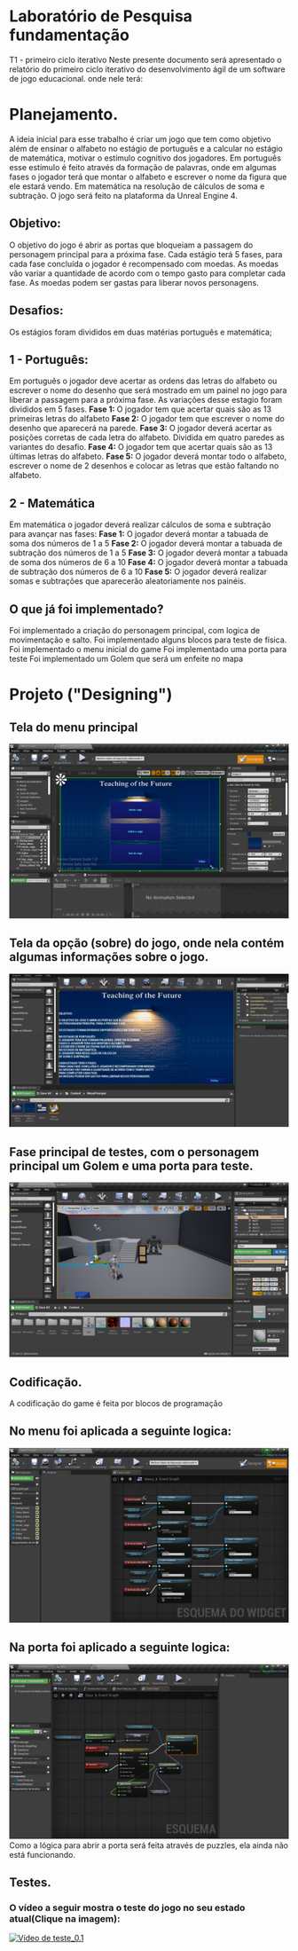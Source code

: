 # Laboratório de Pesquisa fundamentação
T1 - primeiro ciclo iterativo
Neste presente documento será apresentado o relatório do primeiro ciclo iterativo do desenvolvimento ágil de um software de jogo educacional.
onde nele terá:
# Planejamento.

A ideia inicial para esse trabalho é criar um jogo que tem como objetivo além de ensinar o alfabeto no estágio de português e a calcular no estágio de matemática, 
motivar o estímulo cognitivo dos jogadores. 
Em português esse estímulo é feito através da formação de palavras, onde em algumas fases o jogador terá que montar o alfabeto e escrever o nome da figura que ele estará vendo.
Em matemática na resolução de cálculos de soma e subtração.
O jogo será feito na plataforma da Unreal Engine 4.

## Objetivo:

O objetivo do jogo é abrir as portas que bloqueiam a passagem do personagem principal para a próxima fase. Cada estágio terá 5 fases, para cada fase concluída o jogador é recompensado com moedas.
As moedas vão variar a quantidade de acordo com o tempo gasto para completar cada fase. 
As moedas podem ser gastas para liberar novos personagens.

## Desafios:

Os estágios foram divididos em duas matérias português e matemática;
## 1 - Português:
Em português o jogador deve acertar as ordens das letras do alfabeto ou escrever o nome do desenho que será mostrado em um painel no jogo para liberar a passagem para a próxima fase. 
As variações desse estagio foram divididos em 5 fases.
**Fase 1:** O jogador tem que acertar quais são as 13 primeiras letras do alfabeto
**Fase 2:** O jogador tem que escrever o nome do desenho que aparecerá na parede.
**Fase 3:** O jogador deverá acertar as posições corretas de cada letra do alfabeto. Dividida em quatro paredes as variantes do desafio.
**Fase 4:** O jogador tem que acertar quais são as 13 últimas letras do alfabeto.
**Fase 5:** O jogador deverá montar todo o alfabeto, escrever o nome de 2 desenhos e colocar as letras que estão faltando no alfabeto.

## 2 - Matemática
Em matemática o jogador deverá realizar cálculos de soma e subtração para avançar nas fases:
**Fase 1:** O jogador deverá montar a tabuada de soma dos números de 1 a 5
**Fase 2:** O jogador deverá montar a tabuada de subtração dos números de 1 a 5
**Fase 3:** O jogador deverá montar a tabuada de soma dos números de 6 a 10
**Fase 4:** O jogador deverá montar a tabuada de subtração dos números de 6 a 10
**Fase 5:** O jogador deverá realizar somas e subtrações que aparecerão aleatoriamente nos painéis.
## O que já foi implementado?

Foi implementado a criação do personagem principal, com logica de movimentação e salto.
Foi implementado alguns blocos para teste de física.
Foi implementado o menu inicial do game
Foi implementado uma porta para teste
Foi implementado um Golem que será um enfeite no mapa

# Projeto ("Designing")
## Tela do menu principal
![Tela de menu](https://github.com/Laffaiety/Laboratorio-de-Pesquisa-fundamentacao/blob/main/menu.png)
## Tela da opção (sobre) do jogo, onde nela contém algumas informações sobre o jogo.
![Tela Sobre](https://github.com/Laffaiety/Laboratorio-de-Pesquisa-fundamentacao/blob/main/sobre.png)
## Fase principal de testes, com o personagem principal um Golem e uma porta para teste.
![Fase principal](https://github.com/Laffaiety/Laboratorio-de-Pesquisa-fundamentacao/blob/main/mapa.png)
## Codificação.
A codificação do game é feita por blocos de programação
## No menu foi aplicada a seguinte logica:
![Logica Menu](https://github.com/Laffaiety/Laboratorio-de-Pesquisa-fundamentacao/blob/main/logica_Menu.png)
## Na porta foi aplicado a seguinte logica:
![Logica porta](https://github.com/Laffaiety/Laboratorio-de-Pesquisa-fundamentacao/blob/main/logica_Door.png)
Como a lógica para abrir a porta será feita através de puzzles, ela ainda não está funcionando.
## Testes. 
### O vídeo a seguir mostra o teste do jogo no seu estado atual(Clique na imagem):
[![Vídeo de teste_0.1](http://img.youtube.com/vi/Abz5yXMKEn4/0.jpg)](http://www.youtube.com/watch?v=Abz5yXMKEn4 "Vídeo de teste_0.1")

